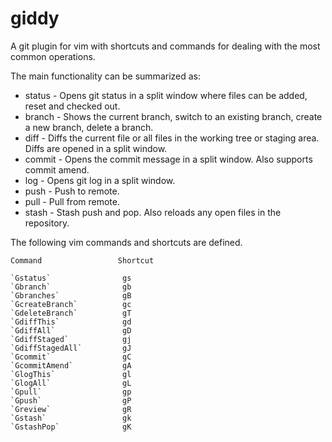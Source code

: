 giddy
=====

A git plugin for vim with shortcuts and commands for dealing with the most common operations.

The main functionality can be summarized as:

* status - Opens git status in a split window where files can be added, reset and checked out.
* branch - Shows the current branch, switch to an existing branch, create a new branch, delete a branch.
* diff   - Diffs the current file or all files in the working tree or staging area. Diffs
           are opened in a split window.
* commit - Opens the commit message in a split window. Also supports commit amend.
* log    - Opens git log in a split window.
* push   - Push to remote.
* pull   - Pull from remote.
* stash  - Stash push and pop. Also reloads any open files in the repository.

The following vim commands and shortcuts are defined.

    Command                 Shortcut

    `Gstatus`                gs
    `Gbranch`                gb
    `Gbranches`              gB
    `GcreateBranch`          gc
    `GdeleteBranch`          gT
    `GdiffThis`              gd
    `GdiffAll`               gD
    `GdiffStaged`            gj
    `GdiffStagedAll`         gJ
    `Gcommit`                gC
    `GcommitAmend`           gA
    `GlogThis`               gl
    `GlogAll`                gL
    `Gpull`                  gp
    `Gpush`                  gP
    `Greview`                gR
    `Gstash`                 gk
    `GstashPop`              gK

